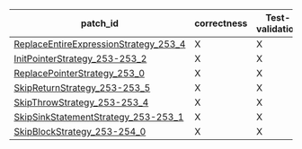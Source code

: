  | patch_id |correctness |Test-validation |NPEX-validation |
 |--- | --- | --- | --- | 
 | [ReplaceEntireExpressionStrategy_253_4](./patches/ReplaceEntireExpressionStrategy_253_4/patch.java#259) | X | X | X | 
 | [InitPointerStrategy_253-253_2](./patches/InitPointerStrategy_253-253_2/patch.java#259) | X | X | X | 
 | [ReplacePointerStrategy_253_0](./patches/ReplacePointerStrategy_253_0/patch.java#259) | X | X | X | 
 | [SkipReturnStrategy_253-253_5](./patches/SkipReturnStrategy_253-253_5/patch.java#259) | X | X | X | 
 | [SkipThrowStrategy_253-253_4](./patches/SkipThrowStrategy_253-253_4/patch.java#259) | X | X | X | 
 | [SkipSinkStatementStrategy_253-253_1](./patches/SkipSinkStatementStrategy_253-253_1/patch.java#259) | X | X | X | 
 | [SkipBlockStrategy_253-254_0](./patches/SkipBlockStrategy_253-254_0/patch.java#259) | X | X | X | 
